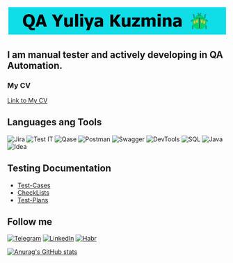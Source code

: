 

[![Header](https://github.com/YuliyaKuzmina/YuliyaKuzmina/blob/main/assets/name2.png)](https://github.com/YuliyaKuzmina)

## I am manual tester and actively developing in QA Automation.   
### My CV  
[Link to My CV](https://drive.google.com/file/d/1Xcyx5fpTcRZn6GpkOggh-P7C12wM_Sia/view?usp=sharing)

## Languages ang Tools  
![Jira](https://img.shields.io/badge/-Jira-434CD9?style=for-the-badge&logo=jira) 
![Test IT](https://img.shields.io/badge/-TestIT-469BE0?style=for-the-badge&logo=TestIT) 
![Qase](https://img.shields.io/badge/-Qase-3F67D4?style=for-the-badge&logo=Qase) 
![Postman](https://img.shields.io/badge/-Postman-0D0D0D?style=for-the-badge&logo=Postman) 
![Swagger](https://img.shields.io/badge/-Swagger-0D0D0D?style=for-the-badge&logo=Swagger) 
![DevTools](https://img.shields.io/badge/-DevTools-090909?style=for-the-badge&logo=googlechrome&logoColor=2674f2)
![SQL](https://img.shields.io/badge/-MySQL-E6E6E6?style=for-the-badge&logo=MySQL) 
![Java](https://img.shields.io/badge/-Java-B8281C?style=for-the-badge&logo=Java)
![Idea](https://img.shields.io/badge/-IntellijIdea-090909?style=for-the-badge&logo=Intellijidea) 

## Testing Documentation  
- [Test-Cases](https://github.com/YuliyaKuzmina/Test-Cases)  
- [CheckLists](https://github.com/YuliyaKuzmina/CheckLists)  
- [Test-Plans](https://github.com/YuliyaKuzmina/Test-Plan)


## Follow me   
[![Telegram](https://img.shields.io/badge/-Telegram-090909?style=for-the-badge&logo=Telegram)](https://t.me/jojikkuzz) 
[![LinkedIn](https://img.shields.io/badge/-Linkedin-090909?style=for-the-badge&logo=Linkedin)](https://www.linkedin.com/in/%D1%8E%D0%BB%D0%B8%D1%8F-%D0%BA%D1%83%D0%B7%D1%8C%D0%BC%D0%B8%D0%BD%D0%B0-1445052a8/) 
[![Habr](https://img.shields.io/badge/-Habr-090909?style=for-the-badge&logo=Habr)](https://career.habr.com/yuliyakuzz)

[![Anurag's GitHub stats](https://github-readme-stats.vercel.app/api?username=YuliyaKuzmina&show_icons=true&theme=tokyonight&hide=contribs,issues)](https://github.com/YuliyaKuzmina/github-readme-stats)
